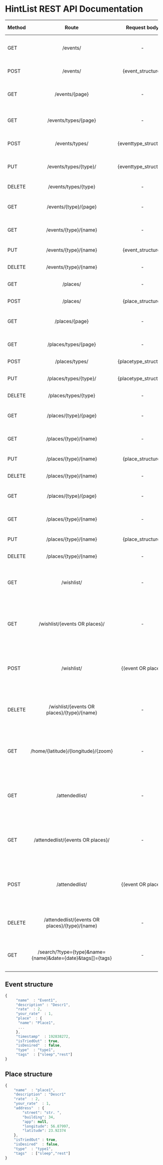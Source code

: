HintList REST API Documentation
===============================

| Method | Route | Request body | Response | Example URL | Example Response | Example Request Body | Description |
| ------ |:-------:|:-----:|:------:|:------:|:------:|:-----:|:----:|
| GET |  /events/  | - | [{event_1}, ... ] | /events/ | [{event_structure}] | - | Получение 1 страницу списка всех мероприятий |
| POST | /events/ | {event_structure} | {event_structure} | /events/ | {event_structure} | {event_structure} | Добавление нового мероприятия |
| GET | /events/{page} | - | [{event_1},...] | /events/1 | [{event_structure}] | - | Получение n-ной страницы списка всех мероприятий |
| GET | /events/types/{page} | - | [{type_1},...] | /events/types/ | [{event_type_structure}] | - | Получение списка всех типов мероприятий |
| POST | /events/types/ | {eventtype_structure} | {eventtype_structure} | /events/types | {eventtype_structure} | {eventtype_structure} | Добавление нового Типа мероприятий |
| PUT | /events/types/{type}/ | {eventtype_structure} | {eventtype_structure} | /events/movies/need-for-speed | {eventtype_structure} | {eventtype_structure} | Обновить информацию о типе мероприятия |
| DELETE | /events/types/{type} | - | - | /events/types/movies | - | - | Удалить тип мероприятия |
| GET | /events/{type}/{page} | - | [{event_1},...] | /events/movies/1 | [{event_structure}] | - | Получение n-ной страницы списка мероприятий одного типа |
| GET | /events/{type}/{name} | - | {event_structure} | /events/movies/need-for-speed | {event_structure} | - | Получение описания одного мероприятия |
| PUT | /events/{type}/{name} | {event_structure} | {event_structure} | /events/movies/need-for-speed | {event_structure} | {event_structure} | Обновить информацию о мероприятии |
| DELETE | /events/{type}/{name} | - | - | /events/movies/need-for-speed | - | - | Удалить мероприятие |
| GET |  /places/  | - | [{place_1}, ... ] | /places/ | [{place_structure}] | - | Получение 1 страницу списка всех новых мест |
| POST | /places/ | {place_structure} | {place_structure} | /places/ | {place_structure} | {place_structure} | Добавление нового места |
| GET | /places/{page} | - | [{place_1},...] | /places/1 | [{place_structure}] | - | Получение n-ной страницы списка всех новых места|
| GET | /places/types/{page} | - | [{placetype_1},...] | /places/types/ | [{placetype_structure}] | - | Получение списка всех типов мест |
| POST | /places/types/ | {placetype_structure} | {placetype_structure} | /places/types | {placetype_structure} | {placetype_structure} | Добавление нового Типа меcт |
| PUT | /places/types/{type}/ | {placetype_structure} | {placetype_structure} | /places/cafes/ | {placetype_structure} | {placetype_structure} | Обновить информацию о типе места |
| DELETE | /places/types/{type} | - | - | /places/types/cafes| - | - | Удалить тип места |
| GET | /places/{type}/{page} | - | [{place_1},...] | /places/cafes/1 | [{place_structure}] | - | Получение n-ной страницы списка новых мест одного типа |
| GET | /places/{type}/{name} | - | {place_structure} | /places/cafes/Olivio | {place_structure} | - | Получение описания одного нового места |
| PUT | /places/{type}/{name} | {place_structure} | {place_structure} | /places/cafes/Olivio | {place_structure} | {place_structure} | Обновить информацию о новом месте |
| DELETE | /places/{type}/{name} | - | - | /places/cafes/Olivio | - | - | Удалить Новое место |
| GET | /places/{type}/{page} | - | [{place_1},...] | /places/cafes/1 | [{place_structure}] | - | Получение n-ной страницы списка новых мест одного типа |
| GET | /places/{type}/{name} | - | {place_structure} | /places/cafes/Olivio | {place_structure} | - | Получение описания одного нового места |
| PUT | /places/{type}/{name} | {place_structure} | {place_structure} | /places/cafes/Olivio | {place_structure} | {place_structure} | Обновить информацию о новом месте |
| DELETE | /places/{type}/{name} | - | - | /places/cafes/Olivio | - | - | Удалить Новое место |
| GET | /wishlist/ | - | [{(event OR place)_1}, ...] | /wishlist | [{event_structure}, {place_structure}] | - | Получение списка мест или мероприятий, которые отмечены "Хочу попробовать"|
| GET | /wishlist/{events OR places}/ | - | [{(event OR place)_1}, ...] | /wishlist/events/ | [{event_structure}] | - | Получение списка или мест, или мероприятий, которые отмечены "Хочу попробовать"|
| POST | /wishlist/ | {(event OR place)} | {(event OR place)} | /wishlist/ | {(event OR place)} | {(event OR place)} | Добавление в список места или мероприятия, которое отмечено "Хочу попробовать"|
| DELETE | /wishlist/{events OR places}/{type}/{name} | - | - | /wishlist/places/cafe/Olivio | - | - | Удалить место или мероприятие из списка, отмеченных "Хочу попробовать" |
| GET | /home/{latitude}/{longitude}/{zoom} | - | [{event OR place}, ...] | /home/28.234564543/34.213465443245/14 | [{event_structure}, {place_structure}] | - | Получение списка новых мероприятий и мест по местоположению и масштабу карты на экране|
| GET | /attendedlist/ | - | [{(event OR place)_1}, ...] | /attendedlist/ | [{event_structure}, {place_structure}] | - | Получение списка или мест, или мероприятий, которые отмечены "Попробовал"|
| GET | /attendedlist/{events OR places}/ | - | [{(event OR place)_1}, ...] | /attendedlist/events/ | [{event_structure}] | - | Получение списка или мест, или мероприятий, которые отмечены "Попробовал"|
| POST | /attendedlist/ | {(event OR place)} | {(event OR place)} | /attendedlist/ | {(event OR place)} | {(event OR place)} | Добавление в список места или мероприятия, которое отмечено "Попробовал"|
| DELETE | /attendedlist/{events OR places}/{type}/{name} | - | - | /attendedlist/places/cafe/Olivio | - | - | Удалить место или мероприятие из списка, отмеченных "Попробовал" |
| GET | /search/?type={type}&name={name}&date={date}&tags[]={tags} | - | [{(event OR place)_1}, ...] | /search/?type=movie&name=Event1| [{event_structure}] | - | Получение списка мероприятий или мест по запросу в поиске |

Event structure
---------------

```javascript
{
	 "name"  : "Event1",
	 "description" : "Descr1",
	 "rate"  : 2,
	 "your_rate"  : 1,
	 "place"  : {
	  "name": "Place1",
	  ...
	 },
	 "timestamp"  : 192838272,
	 "isTriedOut" : true,
	 "isDesired"  : false,
	 "type"  : "type1",
	 "tags"  : ["sleep","rest"]
}
```

Place structure
---------------

```javascript
{
	"name"  : "place1",
	"description" : "Descr1"
	"rate"  : 2,
	"your_rate"  : 1,
	"address"  : {
		"street": "str. ",
		"building": 34,
		"app": null,
		"longitude": 56.87997,
		"latitude": 23.92374
	},
	"isTriedOut" : true,
	"isDesired"  : false,
	"type"  : "type1",
	"tags"  : ["sleep","rest"]
}
```